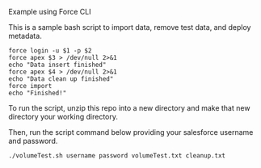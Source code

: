 Example using Force CLI

This is a sample bash script to import data, remove test data, and deploy metadata.

``` 
force login -u $1 -p $2
force apex $3 > /dev/null 2>&1
echo "Data insert finished"
force apex $4 > /dev/null 2>&1
echo "Data clean up finished"
force import
echo "Finished!"
```

To run the script, unzip this repo into a new directory and make that new directory your working directory.

Then, run the script command below providing your salesforce username and password.

```./volumeTest.sh username password volumeTest.txt cleanup.txt```

